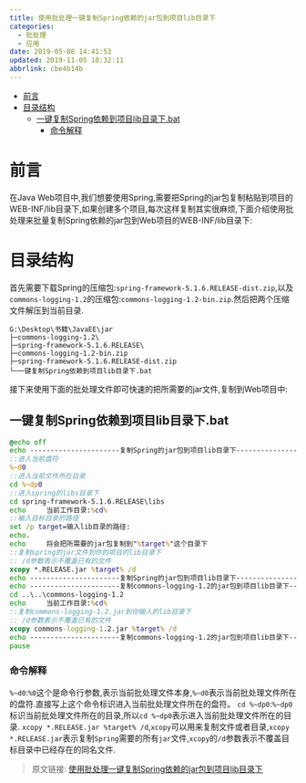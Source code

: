 ```yaml
---
title: 使用批处理一键复制Spring依赖的jar包到项目lib目录下
categories: 
  - 批处理
  - 应用
date: 2019-05-08 14:41:53
updated: 2019-11-05 10:32:11
abbrlink: cbe4b14b
---
```

- [前言](/blog/cbe4b14b/#前言)
- [目录结构](/blog/cbe4b14b/#目录结构)
    - [一键复制Spring依赖到项目lib目录下.bat](/blog/cbe4b14b/#一键复制Spring依赖到项目lib目录下-bat)
        - [命令解释](/blog/cbe4b14b/#命令解释)

<!--more-->
<script src="https://cdn.bootcss.com/jquery/3.4.0/jquery.slim.min.js"></script>
<script>$(document).ready(function () {$(".post-body > ul:nth-child(1)").hide();});</script>

<!--end-->
# 前言 #
在Java Web项目中,我们想要使用Spring,需要把Spring的jar包复制粘贴到项目的WEB-INF/lib目录下,如果创建多个项目,每次这样复制其实很麻烦,下面介绍使用批处理来批量复制Spring依赖的jar包到Web项目的WEB-INF/lib目录下:
# 目录结构 #
首先需要下载Spring的压缩包:`spring-framework-5.1.6.RELEASE-dist.zip`,以及`commons-logging-1.2`的压缩包:`commons-logging-1.2-bin.zip`.然后把两个压缩文件解压到当前目录.
```
G:\Desktop\书籍\JavaEE\jar
├─commons-logging-1.2\
├─spring-framework-5.1.6.RELEASE\
├─commons-logging-1.2-bin.zip
├─spring-framework-5.1.6.RELEASE-dist.zip
└─一键复制Spring依赖到项目lib目录下.bat
```
接下来使用下面的批处理文件即可快速的把所需要的jar文件,复制到Web项目中:
## 一键复制Spring依赖到项目lib目录下.bat ##
```cmd
@echo off
echo ----------------------复制Spring的jar包到项目lib目录下--------------------------------
::进入当前盘符
%~d0
::进入当前文件所在目录
cd %~dp0
::进入spring的libs目录下
cd spring-framework-5.1.6.RELEASE\libs
echo     当前工作目录:%cd%
::输入目标目录的路径
set /p target=输入lib目录的路径:
echo.
echo     将会把所需要的jar包复制到"%target%"这个目录下
::复制spring的jar文件到你的项目的lib目录下
:: /d参数表示不覆盖已有的文件
xcopy *.RELEASE.jar %target% /d
echo ----------------------复制Spring的jar包到项目lib目录下--------------------------------
echo ----------------------复制commons-logging-1.2的jar包到项目lib目录下-------------------
cd ..\..\commons-logging-1.2
echo     当前工作目录:%cd%
::复制commons-logging-1.2.jar到你输入的lib目录下
:: /d参数表示不覆盖已有的文件
xcopy commons-logging-1.2.jar %target% /d
echo ----------------------复制commons-logging-1.2的jar包到项目lib目录下-------------------
pause
```
### 命令解释 ###
`%~d0`:`%0`这个是命令行参数,表示当前批处理文件本身,`%~d0`表示当前批处理文件所在的盘符.直接写上这个命令标识进入当前批处理文件所在的盘符。
`cd %~dp0`:`%~dp0`标识当前批处理文件所在的目录,所以`cd %~dp0`表示进入当前批处理文件所在的目录.
`xcopy *.RELEASE.jar %target% /d`,`xcopy`可以用来复制文件或者目录,`xcopy *.RELEASE.jar`表示复制`Spring`需要的所有`jar`文件,`xcopy`的`/d`参数表示不覆盖目标目录中已经存在的同名文件.

>原文链接: [使用批处理一键复制Spring依赖的jar包到项目lib目录下](https://lanlan2017.github.io/blog/cbe4b14b/)
